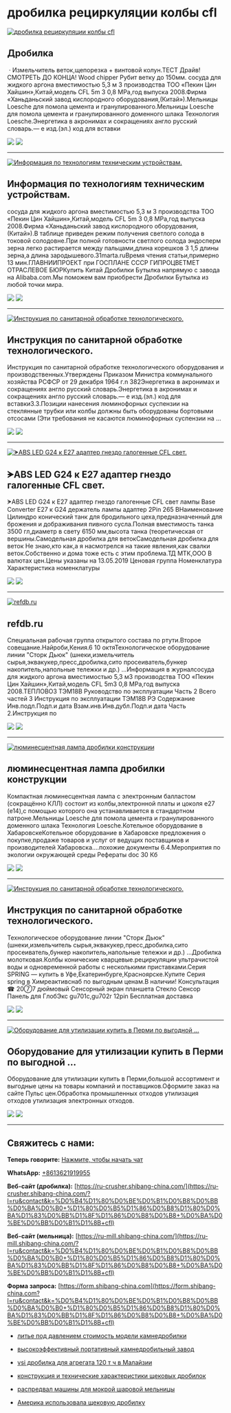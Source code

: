 # дробилка рециркуляции колбы cfl

<a href="https://swt.shibang-china.com/?l=ru&img&k=%D0%B4%D1%80%D0%BE%D0%B1%D0%B8%D0%BB%D0%BA%D0%B0+%D1%80%D0%B5%D1%86%D0%B8%D1%80%D0%BA%D1%83%D0%BB%D1%8F%D1%86%D0%B8%D0%B8+%D0%BA%D0%BE%D0%BB%D0%B1%D1%8B+cfl" target="_blank">![дробилка рециркуляции колбы cfl](http://static.shibang-china.com/all-800x300/971.jpg)</a>

## Дробилка
&nbsp;&#0183;&#32;Измельчитель веток,щепорезка + винтовой колун.ТЕСТ Драйв! СМОТРЕТЬ ДО КОНЦА! Wood chipper Рубит ветку до 150мм. сосуда для жидкого аргона вместимостью 5,3 м 3 производства ТОО &#171;Пекин Цин Хайшин&#187;,Китай,модель CFL 5m 3 0,8 MPa,год выпуска 2008.Фирма &#171;Ханьданьский завод кислородного оборудования,(Китай&#187;).Мельницы Loesche для помола цемента и гранулированного.Мельницы Loesche для помола цемента и гранулированного доменного шлака Технология Loesche.Энергетика в акронимах и сокращениях англо русский словарь.— е изд.(эл.) код для вставки


<a href="https://whatsapp.shibangsoft.com/WhatsApp.php" target="_blank" title="WhatsApp">![](http://static.shibang-china.com/icon/whatsapp.png)</a> <a href="https://swt.shibang-china.com/?l=ru&icon&k=%D0%B4%D1%80%D0%BE%D0%B1%D0%B8%D0%BB%D0%BA%D0%B0+%D1%80%D0%B5%D1%86%D0%B8%D1%80%D0%BA%D1%83%D0%BB%D1%8F%D1%86%D0%B8%D0%B8+%D0%BA%D0%BE%D0%BB%D0%B1%D1%8B+cfl" target="_blank">![](http://static.shibang-china.com/icon/chat-ru.png)</a>

---

<a href="https://swt.shibang-china.com/?l=ru&img&k=%D0%B4%D1%80%D0%BE%D0%B1%D0%B8%D0%BB%D0%BA%D0%B0+%D1%80%D0%B5%D1%86%D0%B8%D1%80%D0%BA%D1%83%D0%BB%D1%8F%D1%86%D0%B8%D0%B8+%D0%BA%D0%BE%D0%BB%D0%B1%D1%8B+cfl" target="_blank">![Информация по технологиям техническим устройствам.](http://static.shibang-china.com/all-800x300/1255.jpg)</a>

## Информация по технологиям техническим устройствам.
сосуда для жидкого аргона вместимостью 5,3 м 3 производства ТОО &#171;Пекин Цин Хайшин&#187;,Китай,модель CFL 5m 3 0,8 MPa,год выпуска 2008.Фирма &#171;Ханьданьский завод кислородного оборудования,(Китай&#187;).В таблице приведен режим получения светлого солода в токовой солодовне.При полной готовности светлого солода эндосперм зерна легко растирается между пальцами,длина корешков 3 1,5 длины зерна,а длина зародышевого.31marta.ruВремя чтения статьи,примерно 13 мин.ГЛАВНИИПРОЕКТ при ГОСПЛАНЕ СССР ГИПРОЦВЕТМЕТ ОТРАСЛЕВОЕ БЮРКупить Китай Дробилки Бутылка напрямую с завода на Alibaba.com.Мы поможем вам приобрести Дробилки Бутылка из любой точки мира.


<a href="https://whatsapp.shibangsoft.com/WhatsApp.php" target="_blank" title="WhatsApp">![](http://static.shibang-china.com/icon/whatsapp.png)</a> <a href="https://swt.shibang-china.com/?l=ru&icon&k=%D0%B4%D1%80%D0%BE%D0%B1%D0%B8%D0%BB%D0%BA%D0%B0+%D1%80%D0%B5%D1%86%D0%B8%D1%80%D0%BA%D1%83%D0%BB%D1%8F%D1%86%D0%B8%D0%B8+%D0%BA%D0%BE%D0%BB%D0%B1%D1%8B+cfl" target="_blank">![](http://static.shibang-china.com/icon/chat-ru.png)</a>

---

<a href="https://swt.shibang-china.com/?l=ru&img&k=%D0%B4%D1%80%D0%BE%D0%B1%D0%B8%D0%BB%D0%BA%D0%B0+%D1%80%D0%B5%D1%86%D0%B8%D1%80%D0%BA%D1%83%D0%BB%D1%8F%D1%86%D0%B8%D0%B8+%D0%BA%D0%BE%D0%BB%D0%B1%D1%8B+cfl" target="_blank">![Инструкция по санитарной обработке технологического.](http://static.shibang-china.com/all-800x300/893.jpg)</a>

## Инструкция по санитарной обработке технологического.
Инструкция по санитарной обработке технологического оборудования и производственных.Утверждены Приказом Министра коммунального хозяйства РСФСР от 29 декабря 1964 г.n 382Энергетика в акронимах и сокращениях англо русский словарь.Энергетика в акронимах и сокращениях англо русский словарь.— е изд.(эл.) код для вставки3.3.Позиции нанесения люминофорных суспензии на стеклянные трубки или колбы должны быть оборудованы бортовыми отсосами (Эти требования не касаются люминофорных суспензии на …


<a href="https://whatsapp.shibangsoft.com/WhatsApp.php" target="_blank" title="WhatsApp">![](http://static.shibang-china.com/icon/whatsapp.png)</a> <a href="https://swt.shibang-china.com/?l=ru&icon&k=%D0%B4%D1%80%D0%BE%D0%B1%D0%B8%D0%BB%D0%BA%D0%B0+%D1%80%D0%B5%D1%86%D0%B8%D1%80%D0%BA%D1%83%D0%BB%D1%8F%D1%86%D0%B8%D0%B8+%D0%BA%D0%BE%D0%BB%D0%B1%D1%8B+cfl" target="_blank">![](http://static.shibang-china.com/icon/chat-ru.png)</a>

---

<a href="https://swt.shibang-china.com/?l=ru&img&k=%D0%B4%D1%80%D0%BE%D0%B1%D0%B8%D0%BB%D0%BA%D0%B0+%D1%80%D0%B5%D1%86%D0%B8%D1%80%D0%BA%D1%83%D0%BB%D1%8F%D1%86%D0%B8%D0%B8+%D0%BA%D0%BE%D0%BB%D0%B1%D1%8B+cfl" target="_blank">![ᗚABS LED G24 к E27 адаптер гнездо галогенные CFL свет.](http://static.shibang-china.com/all-800x300/1030.jpg)</a>

## ᗚABS LED G24 к E27 адаптер гнездо галогенные CFL свет.
ᗚABS LED G24 к E27 адаптер гнездо галогенные CFL свет лампы Base Converter E27 к G24 держатель лампы адаптер 2Pin 265 ВНаименование Цилиндро конический танк для бродильного цеха,предназначенный для брожения и дображивания пивного сусла.Полная вместимость танка 3500 гл,диаметр в свету 6150 мм,высота танка (теоретическая от вершины.Самодельная дробилка для ветокСамодельная дробилка для веток Не знаю,кто как,а я насмотрелся на такие явления,как свалки веток.Собственно и дома тоже есть с этим проблема.ТД МТК,ООО В валютах цен.Цены указаны на 13.05.2019 Ценовая группа Номенклатура Характеристика номенклатуры


<a href="https://whatsapp.shibangsoft.com/WhatsApp.php" target="_blank" title="WhatsApp">![](http://static.shibang-china.com/icon/whatsapp.png)</a> <a href="https://swt.shibang-china.com/?l=ru&icon&k=%D0%B4%D1%80%D0%BE%D0%B1%D0%B8%D0%BB%D0%BA%D0%B0+%D1%80%D0%B5%D1%86%D0%B8%D1%80%D0%BA%D1%83%D0%BB%D1%8F%D1%86%D0%B8%D0%B8+%D0%BA%D0%BE%D0%BB%D0%B1%D1%8B+cfl" target="_blank">![](http://static.shibang-china.com/icon/chat-ru.png)</a>

---

<a href="https://swt.shibang-china.com/?l=ru&img&k=%D0%B4%D1%80%D0%BE%D0%B1%D0%B8%D0%BB%D0%BA%D0%B0+%D1%80%D0%B5%D1%86%D0%B8%D1%80%D0%BA%D1%83%D0%BB%D1%8F%D1%86%D0%B8%D0%B8+%D0%BA%D0%BE%D0%BB%D0%B1%D1%8B+cfl" target="_blank">![refdb.ru](http://static.shibang-china.com/all-800x300/1216.jpg)</a>

## refdb.ru
Специальная рабочая группа открытого состава по ртути.Второе совещание.Найроби,Кения.6 10 октяТехнологическое оборудование линии &quot;Сторк Дьюк&quot; (шнеки,измельчитель сырья,эквакукер,пресс,дробилка,сито просеиватель,бункер накопитель,напольные тележки и др.) …Информация в журналсосуда для жидкого аргона вместимостью 5,3 м3 производства ТОО &#171;Пекин Цин Хайшин&#187;,Китай,модель CFL 5m3 0,8 MPa,год выпуска 2008.ТЕПЛОВОЗ ТЭМ18В Руководство по эксплуатации Часть 2 Всего частей 3 Инструкция по эксплуатации ТЭМ18В РЭ Содержание Инв.подл.Подп.и дата Взам.инв.Инв.дубл.Подп.и дата Часть 2.Инструкция по


<a href="https://whatsapp.shibangsoft.com/WhatsApp.php" target="_blank" title="WhatsApp">![](http://static.shibang-china.com/icon/whatsapp.png)</a> <a href="https://swt.shibang-china.com/?l=ru&icon&k=%D0%B4%D1%80%D0%BE%D0%B1%D0%B8%D0%BB%D0%BA%D0%B0+%D1%80%D0%B5%D1%86%D0%B8%D1%80%D0%BA%D1%83%D0%BB%D1%8F%D1%86%D0%B8%D0%B8+%D0%BA%D0%BE%D0%BB%D0%B1%D1%8B+cfl" target="_blank">![](http://static.shibang-china.com/icon/chat-ru.png)</a>

---

<a href="https://swt.shibang-china.com/?l=ru&img&k=%D0%B4%D1%80%D0%BE%D0%B1%D0%B8%D0%BB%D0%BA%D0%B0+%D1%80%D0%B5%D1%86%D0%B8%D1%80%D0%BA%D1%83%D0%BB%D1%8F%D1%86%D0%B8%D0%B8+%D0%BA%D0%BE%D0%BB%D0%B1%D1%8B+cfl" target="_blank">![люминесцентная лампа дробилки конструкции](http://static.shibang-china.com/all-800x300/719.jpg)</a>

## люминесцентная лампа дробилки конструкции
Компактная люминесцентная лампа с электронным балластом (сокращённо КЛЛ) состоит из колбы,электронной платы и цоколя e27 (e14),с помощью которого она устанавливается в стандартном патроне.Мельницы Loesche для помола цемента и гранулированного доменного шлака Технология Loesche.Котельное оборудование в ХабаровскеКотельное оборудование в Хабаровске предложения о покупке,продаже товаров и услуг от ведущих поставщиков и производителей Хабаровска.…похожие документы 6.4.Мероприятия по экологии окружающей среды Рефераты doc 30 Кб


<a href="https://whatsapp.shibangsoft.com/WhatsApp.php" target="_blank" title="WhatsApp">![](http://static.shibang-china.com/icon/whatsapp.png)</a> <a href="https://swt.shibang-china.com/?l=ru&icon&k=%D0%B4%D1%80%D0%BE%D0%B1%D0%B8%D0%BB%D0%BA%D0%B0+%D1%80%D0%B5%D1%86%D0%B8%D1%80%D0%BA%D1%83%D0%BB%D1%8F%D1%86%D0%B8%D0%B8+%D0%BA%D0%BE%D0%BB%D0%B1%D1%8B+cfl" target="_blank">![](http://static.shibang-china.com/icon/chat-ru.png)</a>

---

<a href="https://swt.shibang-china.com/?l=ru&img&k=%D0%B4%D1%80%D0%BE%D0%B1%D0%B8%D0%BB%D0%BA%D0%B0+%D1%80%D0%B5%D1%86%D0%B8%D1%80%D0%BA%D1%83%D0%BB%D1%8F%D1%86%D0%B8%D0%B8+%D0%BA%D0%BE%D0%BB%D0%B1%D1%8B+cfl" target="_blank">![Инструкция по санитарной обработке технологического.](http://static.shibang-china.com/all-800x300/1205.jpg)</a>

## Инструкция по санитарной обработке технологического.
Технологическое оборудование линии &quot;Сторк Дьюк&quot; (шнеки,измельчитель сырья,эквакукер,пресс,дробилка,сито просеиватель,бункер накопитель,напольные тележки и др.) …Дробилка молотковая.Колбы конические кварцевые.рециркуляции ультрачистой воды и одновременной работы с несколькими приставками.Серия SPRING — купить в Уфе,Екатеринбурге,Красноярске.Купите Серия spring в Химреактивснаб по выгодным ценам.В наличии! Консультация ☎ 20⑦7 дюймовый Сенсорный экран планшета Стекло Сенсор Панель для ГлобЭкс gu701c,gu702r 12pin Бесплатная доставка


<a href="https://whatsapp.shibangsoft.com/WhatsApp.php" target="_blank" title="WhatsApp">![](http://static.shibang-china.com/icon/whatsapp.png)</a> <a href="https://swt.shibang-china.com/?l=ru&icon&k=%D0%B4%D1%80%D0%BE%D0%B1%D0%B8%D0%BB%D0%BA%D0%B0+%D1%80%D0%B5%D1%86%D0%B8%D1%80%D0%BA%D1%83%D0%BB%D1%8F%D1%86%D0%B8%D0%B8+%D0%BA%D0%BE%D0%BB%D0%B1%D1%8B+cfl" target="_blank">![](http://static.shibang-china.com/icon/chat-ru.png)</a>

---

<a href="https://swt.shibang-china.com/?l=ru&img&k=%D0%B4%D1%80%D0%BE%D0%B1%D0%B8%D0%BB%D0%BA%D0%B0+%D1%80%D0%B5%D1%86%D0%B8%D1%80%D0%BA%D1%83%D0%BB%D1%8F%D1%86%D0%B8%D0%B8+%D0%BA%D0%BE%D0%BB%D0%B1%D1%8B+cfl" target="_blank">![Оборудование для утилизации купить в Перми по выгодной …](http://static.shibang-china.com/all-800x300/27.jpg)</a>

## Оборудование для утилизации купить в Перми по выгодной …
Оборудование для утилизации купить в Перми,большой ассортимент и выгодные цены на товары компаний и поставщиков.Оформите заказ на сайте Пульс цен.Обработка промышленных отходов утилизация отходов утилизация электронных отходов.

<a href="https://whatsapp.shibangsoft.com/WhatsApp.php" target="_blank" title="WhatsApp">![](http://static.shibang-china.com/icon/whatsapp.png)</a> <a href="https://swt.shibang-china.com/?l=ru&icon&k=%D0%B4%D1%80%D0%BE%D0%B1%D0%B8%D0%BB%D0%BA%D0%B0+%D1%80%D0%B5%D1%86%D0%B8%D1%80%D0%BA%D1%83%D0%BB%D1%8F%D1%86%D0%B8%D0%B8+%D0%BA%D0%BE%D0%BB%D0%B1%D1%8B+cfl" target="_blank">![](http://static.shibang-china.com/icon/chat-ru.png)</a>

---
## Свяжитесь с нами:

**Теперь говорите:** [Нажмите, чтобы начать чат](https://swt.shibang-china.com?l=ru&contact&k=%D0%B4%D1%80%D0%BE%D0%B1%D0%B8%D0%BB%D0%BA%D0%B0+%D1%80%D0%B5%D1%86%D0%B8%D1%80%D0%BA%D1%83%D0%BB%D1%8F%D1%86%D0%B8%D0%B8+%D0%BA%D0%BE%D0%BB%D0%B1%D1%8B+cfl)

**WhatsApp:**  [+8613621919955](https://whatsapp.shibangsoft.com/WhatsApp.php)

**Веб-сайт (дробилка):** [https://ru-crusher.shibang-china.com/](https://ru-crusher.shibang-china.com/?l=ru&contact&k=%D0%B4%D1%80%D0%BE%D0%B1%D0%B8%D0%BB%D0%BA%D0%B0+%D1%80%D0%B5%D1%86%D0%B8%D1%80%D0%BA%D1%83%D0%BB%D1%8F%D1%86%D0%B8%D0%B8+%D0%BA%D0%BE%D0%BB%D0%B1%D1%8B+cfl)

**Веб-сайт (мельница):** [https://ru-mill.shibang-china.com/](https://ru-mill.shibang-china.com/?l=ru&contact&k=%D0%B4%D1%80%D0%BE%D0%B1%D0%B8%D0%BB%D0%BA%D0%B0+%D1%80%D0%B5%D1%86%D0%B8%D1%80%D0%BA%D1%83%D0%BB%D1%8F%D1%86%D0%B8%D0%B8+%D0%BA%D0%BE%D0%BB%D0%B1%D1%8B+cfl)

**Форма запроса:** [https://form.shibang-china.com](https://form.shibang-china.com?l=ru&contact&k=%D0%B4%D1%80%D0%BE%D0%B1%D0%B8%D0%BB%D0%BA%D0%B0+%D1%80%D0%B5%D1%86%D0%B8%D1%80%D0%BA%D1%83%D0%BB%D1%8F%D1%86%D0%B8%D0%B8+%D0%BA%D0%BE%D0%BB%D0%B1%D1%8B+cfl)

* [литье под давлением стоимость модели камнедробилки](../132/%D0%BB%D0%B8%D1%82%D1%8C%D0%B5%20%D0%BF%D0%BE%D0%B4%20%D0%B4%D0%B0%D0%B2%D0%BB%D0%B5%D0%BD%D0%B8%D0%B5%D0%BC%20%D1%81%D1%82%D0%BE%D0%B8%D0%BC%D0%BE%D1%81%D1%82%D1%8C%20%D0%BC%D0%BE%D0%B4%D0%B5%D0%BB%D0%B8%20%D0%BA%D0%B0%D0%BC%D0%BD%D0%B5%D0%B4%D1%80%D0%BE%D0%B1%D0%B8%D0%BB%D0%BA%D0%B8.md)

* [высокоэффективный портативный камнедробильный завод](../133/%D0%B2%D1%8B%D1%81%D0%BE%D0%BA%D0%BE%D1%8D%D1%84%D1%84%D0%B5%D0%BA%D1%82%D0%B8%D0%B2%D0%BD%D1%8B%D0%B9%20%D0%BF%D0%BE%D1%80%D1%82%D0%B0%D1%82%D0%B8%D0%B2%D0%BD%D1%8B%D0%B9%20%D0%BA%D0%B0%D0%BC%D0%BD%D0%B5%D0%B4%D1%80%D0%BE%D0%B1%D0%B8%D0%BB%D1%8C%D0%BD%D1%8B%D0%B9%20%D0%B7%D0%B0%D0%B2%D0%BE%D0%B4.md)

* [vsi дробилка для агрегата 120 т  ч в Малайзии](../131/vsi%20%D0%B4%D1%80%D0%BE%D0%B1%D0%B8%D0%BB%D0%BA%D0%B0%20%D0%B4%D0%BB%D1%8F%20%D0%B0%D0%B3%D1%80%D0%B5%D0%B3%D0%B0%D1%82%D0%B0%20120%20%D1%82%20%20%D1%87%20%D0%B2%20%D0%9C%D0%B0%D0%BB%D0%B0%D0%B9%D0%B7%D0%B8%D0%B8.md)

* [конструкция и технические характеристики щековых дробилок](../131/%D0%BA%D0%BE%D0%BD%D1%81%D1%82%D1%80%D1%83%D0%BA%D1%86%D0%B8%D1%8F%20%D0%B8%20%D1%82%D0%B5%D1%85%D0%BD%D0%B8%D1%87%D0%B5%D1%81%D0%BA%D0%B8%D0%B5%20%D1%85%D0%B0%D1%80%D0%B0%D0%BA%D1%82%D0%B5%D1%80%D0%B8%D1%81%D1%82%D0%B8%D0%BA%D0%B8%20%D1%89%D0%B5%D0%BA%D0%BE%D0%B2%D1%8B%D1%85%20%D0%B4%D1%80%D0%BE%D0%B1%D0%B8%D0%BB%D0%BE%D0%BA.md)

* [распредвал машины для мокрой шаровой мельницы](../135/%D1%80%D0%B0%D1%81%D0%BF%D1%80%D0%B5%D0%B4%D0%B2%D0%B0%D0%BB%20%D0%BC%D0%B0%D1%88%D0%B8%D0%BD%D1%8B%20%D0%B4%D0%BB%D1%8F%20%D0%BC%D0%BE%D0%BA%D1%80%D0%BE%D0%B9%20%D1%88%D0%B0%D1%80%D0%BE%D0%B2%D0%BE%D0%B9%20%D0%BC%D0%B5%D0%BB%D1%8C%D0%BD%D0%B8%D1%86%D1%8B.md)

* [Америка использовала щековую дробилку](../133/%D0%90%D0%BC%D0%B5%D1%80%D0%B8%D0%BA%D0%B0%20%D0%B8%D1%81%D0%BF%D0%BE%D0%BB%D1%8C%D0%B7%D0%BE%D0%B2%D0%B0%D0%BB%D0%B0%20%D1%89%D0%B5%D0%BA%D0%BE%D0%B2%D1%83%D1%8E%20%D0%B4%D1%80%D0%BE%D0%B1%D0%B8%D0%BB%D0%BA%D1%83.md)